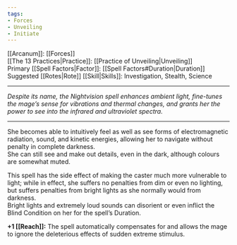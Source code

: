 ```yaml
---
tags:
- Forces
- Unveiling
- Initiate
---
```


[[Arcanum]]: [[Forces]]\
[[The 13 Practices|Practice]]: [[Practice of Unveiling|Unveiling]]\
Primary [[Spell Factors|Factor]]: [[Spell Factors#Duration|Duration]]\
Suggested [[Rotes|Rote]] [[Skill|Skills]]: Investigation, Stealth, Science

---

_Despite its name, the Nightvision spell enhances ambient light, fine-tunes the mage’s sense for vibrations and thermal changes, and grants her the power to see into the infrared and ultraviolet spectra._

---

She becomes able to intuitively feel as well as see forms of electromagnetic radiation, sound, and kinetic energies, allowing her to navigate without penalty in complete darkness.\
She can still see and make out details, even in the dark, although colours are somewhat muted.

This spell has the side effect of making the caster much more vulnerable to light; while in effect, she suffers no penalties from dim or even no lighting, but suffers penalties from bright lights as she normally would from darkness.\
Bright lights and extremely loud sounds can disorient or even inflict the Blind Condition on her for the spell’s Duration.

**+1 [[Reach]]:** The spell automatically compensates for and allows the mage to ignore the deleterious effects of sudden extreme stimulus.